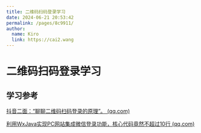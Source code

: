 ```yaml
---
title: 二维码扫码登录学习
date: 2024-06-21 20:53:42
permalink: /pages/8c9911/
author: 
  name: Kiro
  link: https://cai2.wang
---
```

# 二维码扫码登录学习

## 学习参考

[抖音二面：“聊聊二维码扫码登录的原理”。 (qq.com)](https://mp.weixin.qq.com/s/u0BoYgWb5bTnhh1x6dlnig)

[利用WxJava实现PC网站集成微信登录功能，核心代码竟然不超过10行 (qq.com)](https://mp.weixin.qq.com/s/rT0xL9uAdHdZck_F8nyncg)